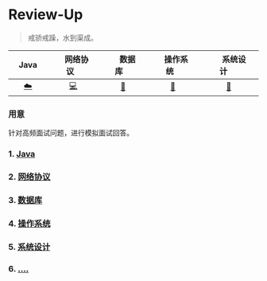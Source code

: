 # Review-Up

> 戒骄戒躁，水到渠成。


<div align="center">

| &nbsp;&nbsp;&nbsp;Java&nbsp;&nbsp;&nbsp; | &nbsp;&nbsp;&nbsp;网络协议&nbsp;&nbsp;&nbsp; | &nbsp;&nbsp;&nbsp;&nbsp;数据库&nbsp;&nbsp;&nbsp;&nbsp; | &nbsp;&nbsp;&nbsp;操作系统&nbsp;&nbsp;&nbsp; | &nbsp;&nbsp;&nbsp;&nbsp;&nbsp;系统设计&nbsp;&nbsp;&nbsp;&nbsp;&nbsp; | 
| :----------------------------------------: | :--------------------------------------------------: | :-------------------------------------------------------------: | :--------------------------------------------------: | :-----------------------------------------------------------------------: |
|          [:cloud:](#1-Java)           |               [:computer:](#2-网络协议)               |                   [:floppy_disk:](#3-数据库)                    |                 [:art:](#4-操作系统)                  |                            [:wrench:](#5-系统设计)                            |
</div>


### 用意

针对高频面试问题，进行模拟面试回答。


### 1. [Java](Java.md)


### 2. [网络协议](网络协议.md)


### 3. [数据库](数据库.md)


### 4. [操作系统](操作系统.md)


### 5. [系统设计](系统设计.md)


### 6. [....]()